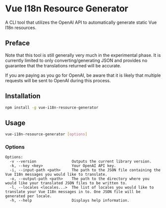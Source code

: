 # Vue I18n Resource Generator

A CLI tool that utilizes the OpenAI API to automatically generate static Vue I18n resources.

## Preface

Note that this tool is still generally very much in the experimental phase. It is currently limited to only converting/generating JSON and provides no guarantee that the translations returned will be accurate.

If you are paying as you go for OpenAI, be aware that it is likely that multiple requests will be sent to OpenAI during this process.

## Installation

```bash
npm install -g vue-i18n-resource-generator
```

## Usage

```bash
vue-i18n-resource-generator [options]
```

### Options

```
Options:
  -v --version                Outputs the current library version.
  -k, --key <key>             Your OpenAI API key.
  -i, --input-path <path>     The path to the JSON file containing the Vue I18n messages you would like to translate.
  -o, --output-path <path>    The path to the directory where you would like your translated JSON files to be written to.
  -l, --locales <locales...>  The list of locales you would like to translate your Vue I18n messages in to. One JSON file will be generated per locale.
  -h, --help                  Displays help information.
```
